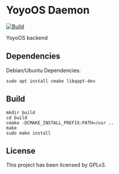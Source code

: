 # YoyoOS Daemon

[![Build](https://github.com/Yoyo-OS/daemon/actions/workflows/build.yml/badge.svg)](https://github.com/Yoyo-OS/daemon/actions/workflows/build.yml)

YoyoOS backend

## Dependencies

Debian/Ubuntu Dependencies:

```shell
sudo apt install cmake libqapt-dev
```

## Build

```shell
mkdir build
cd build
cmake -DCMAKE_INSTALL_PREFIX:PATH=/usr ..
make
sudo make install
```

## License

This project has been licensed by GPLv3.
